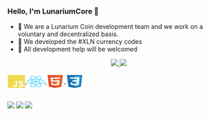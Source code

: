 ### Hello, I'm LunariumCore 👋

- 🔭 We are a Lunarium Coin development team and we work on a voluntary and decentralized basis.
- 🌱 We developed the #XLN currency codes
- 💬 All development help will be welcomed


<div align="center">
  <a href="https://github.com/LunariumCore">
  <img height="180em" src="https://github-readme-stats.vercel.app/api?username=LunariumCore&show_icons=true&theme=dracula&include_all_commits=true&count_private=true"/>
  <img height="180em" src="https://github-readme-stats.vercel.app/api/top-langs/?username=LunariumCore&layout=compact&langs_count=7&theme=dracula"/>
</div>

  <div style="display: inline_block"><br>
  <img align="center" alt="Dev-Js" height="30" width="40" src="https://raw.githubusercontent.com/devicons/devicon/master/icons/javascript/javascript-plain.svg">
  <img align="center" alt="Dev-React" height="30" width="40" src="https://raw.githubusercontent.com/devicons/devicon/master/icons/react/react-original.svg">
  <img align="center" alt="Dev-HTML" height="30" width="40" src="https://raw.githubusercontent.com/devicons/devicon/master/icons/html5/html5-original.svg">
  <img align="center" alt="Dev-CSS" height="30" width="40" src="https://raw.githubusercontent.com/devicons/devicon/master/icons/css3/css3-original.svg">
 
    
</div>
  
 ##
  
  <div> 
  <a href="https://www.youtube.com/channel/UCw4sB46_HQmRKkhVCLDEEYQ" target="_blank"><img src="https://img.shields.io/badge/YouTube-FF0000?style=for-the-badge&logo=youtube&logoColor=white" target="_blank"></a>
  <a href="https://www.instagram.com/lunarium_xln" target="_blank"><img src="https://img.shields.io/badge/-Instagram-%23E4405F?style=for-the-badge&logo=instagram&logoColor=white" target="_blank"></a> 
<a href="https://discordapp.com/invite/4nFZeJr" target="_blank"><img src="https://img.shields.io/badge/Discord-7289DA?style=for-the-badge&logo=discord&logoColor=white" target="_blank"></a>

 
  
  
 
 
 
 
</div>
